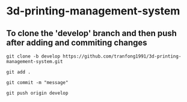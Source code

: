 # 3d-printing-management-system

## To clone the 'develop' branch and then push after adding and commiting changes
    git clone -b develop https://github.com/tranfong1991/3d-printing-management-system.git

    git add .

    git commit -m "message"

    git push origin develop